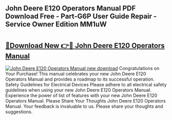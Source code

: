 ## John Deere E120 Operators Manual PDF Download Free - Part-G6P User Guide Repair - Service Owner Edition MM1uW

# <h2><a href="http://bc88273.oget.top/?id=John+Deere+E120+Operators+Manual">🔗Download New 👉🔴 John Deere E120 Operators Manual</a></h2>

[![John Deere E120 Operators Manual new download](https://i.imgur.com/5g1atiW.png)](http://bc88273.oget.top/?id=John+Deere+E120+Operators+Manual)
Congratulations on Your Purchase! This manual celebrates your new John Deere E120 Operators Manual and provides a roadmap to its successful operation. Safety Guidelines for Electrical Devices Please adhere to all electrical safety guidelines when using your new John Deere E120 Operators Manual. Experience the power of list of features with your new John Deere E120 Operators Manual. Please Share Your Thoughts John Deere E120 Operators Manual. Your feedback is invaluable to us. Please share your thoughts and suggestions.
